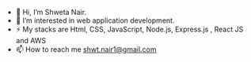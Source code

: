 - 👋 Hi, I’m Shweta Nair.
- 👀 I’m interested in web application development.
- ⚡ My stacks are Html, CSS, JavaScript, Node.js, Express.js , React JS and AWS
- 📫 How to reach me shwt.nair1@gmail.com

<!---
shwtnair1/shwtnair1 is a ✨ special ✨ repository because its `README.md` (this file) appears on your GitHub profile.
You can click the Preview link to take a look at your changes.
--->
